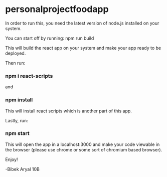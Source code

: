 # personalprojectfoodapp
In order to run this, you need the latest version of node.js installed on your system.


You can start off by running:
npm run build

This will build the react app on your system and make your app ready to be deployed.


Then run:
### npm i react-scripts
and
### npm install


This will install react scripts which is another part of this app.

Lastly, run:
### npm start

This will open the app in a localhost:3000 and make your code viewable in the browser (please use chrome or some sort of chromium based browser).

Enjoy!


-Bibek Aryal 10B
